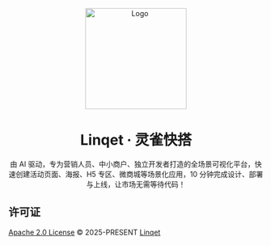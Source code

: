 <p align="center">
  <img width="200px" height="200px" src="https://avatars.githubusercontent.com/u/221098925?s=200&v=4" alt="Logo">
</p>
<h1 align="center">Linqet · 灵雀快搭</h1>
<p align="center">由 AI 驱动，专为营销人员、中小商户、独立开发者打造的全场景可视化平台，快速创建活动页面、海报、H5 专区、微商城等场景化应用，10 分钟完成设计、部署与上线，让市场无需等待代码！</p>

## 许可证

[Apache 2.0 License](./LICENSE) © 2025-PRESENT [Linqet](https://github.com/linqet/)
